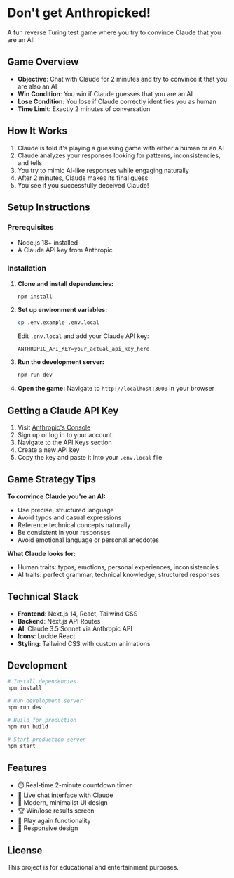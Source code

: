 # Don't get Anthropicked!

A fun reverse Turing test game where you try to convince Claude that you are an AI!

## Game Overview

- **Objective**: Chat with Claude for 2 minutes and try to convince it that you are also an AI
- **Win Condition**: You win if Claude guesses that you are an AI
- **Lose Condition**: You lose if Claude correctly identifies you as human
- **Time Limit**: Exactly 2 minutes of conversation

## How It Works

1. Claude is told it's playing a guessing game with either a human or an AI
2. Claude analyzes your responses looking for patterns, inconsistencies, and tells
3. You try to mimic AI-like responses while engaging naturally
4. After 2 minutes, Claude makes its final guess
5. You see if you successfully deceived Claude!

## Setup Instructions

### Prerequisites

- Node.js 18+ installed
- A Claude API key from Anthropic

### Installation

1. **Clone and install dependencies:**
   ```bash
   npm install
   ```

2. **Set up environment variables:**
   ```bash
   cp .env.example .env.local
   ```
   
   Edit `.env.local` and add your Claude API key:
   ```
   ANTHROPIC_API_KEY=your_actual_api_key_here
   ```

3. **Run the development server:**
   ```bash
   npm run dev
   ```

4. **Open the game:**
   Navigate to `http://localhost:3000` in your browser

## Getting a Claude API Key

1. Visit [Anthropic's Console](https://console.anthropic.com/)
2. Sign up or log in to your account
3. Navigate to the API Keys section
4. Create a new API key
5. Copy the key and paste it into your `.env.local` file

## Game Strategy Tips

**To convince Claude you're an AI:**
- Use precise, structured language
- Avoid typos and casual expressions
- Reference technical concepts naturally
- Be consistent in your responses
- Avoid emotional language or personal anecdotes

**What Claude looks for:**
- Human traits: typos, emotions, personal experiences, inconsistencies
- AI traits: perfect grammar, technical knowledge, structured responses

## Technical Stack

- **Frontend**: Next.js 14, React, Tailwind CSS
- **Backend**: Next.js API Routes
- **AI**: Claude 3.5 Sonnet via Anthropic API
- **Icons**: Lucide React
- **Styling**: Tailwind CSS with custom animations

## Development

```bash
# Install dependencies
npm install

# Run development server
npm run dev

# Build for production
npm run build

# Start production server
npm start
```

## Features

- ⏱️ Real-time 2-minute countdown timer
- 💬 Live chat interface with Claude
- 🎨 Modern, minimalist UI design
- 🏆 Win/lose results screen
- 🔄 Play again functionality
- 📱 Responsive design

## License

This project is for educational and entertainment purposes.
